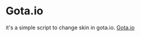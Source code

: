 # Gota.io

it's a simple script to change skin in gota.io. 
<a href="https://gota.io/web/">Gota.io</a>
